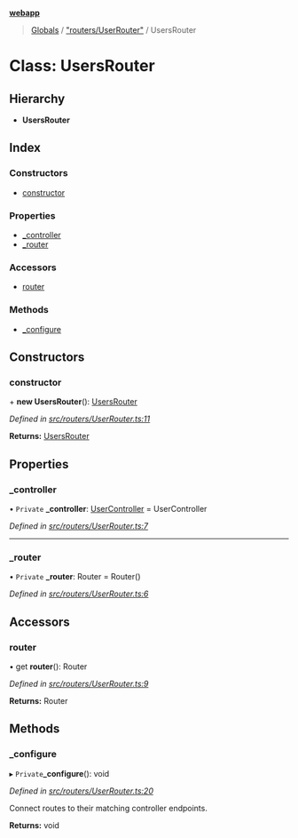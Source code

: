 **[webapp](../README.md)**

> [Globals](../globals.md) / ["routers/UserRouter"](../modules/_routers_userrouter_.md) / UsersRouter

# Class: UsersRouter

## Hierarchy

* **UsersRouter**

## Index

### Constructors

* [constructor](_routers_userrouter_.usersrouter.md#constructor)

### Properties

* [\_controller](_routers_userrouter_.usersrouter.md#_controller)
* [\_router](_routers_userrouter_.usersrouter.md#_router)

### Accessors

* [router](_routers_userrouter_.usersrouter.md#router)

### Methods

* [\_configure](_routers_userrouter_.usersrouter.md#_configure)

## Constructors

### constructor

\+ **new UsersRouter**(): [UsersRouter](_routers_userrouter_.usersrouter.md)

*Defined in [src/routers/UserRouter.ts:11](https://github.com/BESTUPC/voting-web-app/blob/a4ae6c9/src/routers/UserRouter.ts#L11)*

**Returns:** [UsersRouter](_routers_userrouter_.usersrouter.md)

## Properties

### \_controller

• `Private` **\_controller**: [UserController](_controllers_usercontroller_.usercontroller.md) = UserController

*Defined in [src/routers/UserRouter.ts:7](https://github.com/BESTUPC/voting-web-app/blob/a4ae6c9/src/routers/UserRouter.ts#L7)*

___

### \_router

• `Private` **\_router**: Router = Router()

*Defined in [src/routers/UserRouter.ts:6](https://github.com/BESTUPC/voting-web-app/blob/a4ae6c9/src/routers/UserRouter.ts#L6)*

## Accessors

### router

• get **router**(): Router

*Defined in [src/routers/UserRouter.ts:9](https://github.com/BESTUPC/voting-web-app/blob/a4ae6c9/src/routers/UserRouter.ts#L9)*

**Returns:** Router

## Methods

### \_configure

▸ `Private`**_configure**(): void

*Defined in [src/routers/UserRouter.ts:20](https://github.com/BESTUPC/voting-web-app/blob/a4ae6c9/src/routers/UserRouter.ts#L20)*

Connect routes to their matching controller endpoints.

**Returns:** void
